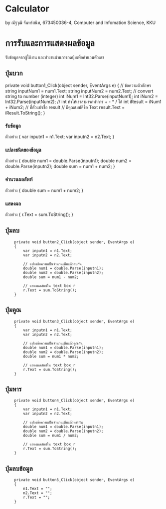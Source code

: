 # Calculator

by ณัฐวุฒิ จันทร์สนิท,
673450036-4,
Computer and Infomation Science, KKU

# การรับและการแสดงผลข้อมูล

รับข้อมูลจากผู้ใช้งาน และทำงานผ่านการกดปุ่มเพื่อคำนวนตัวเลข

## ปุ่มบวก

private void button1_Click(object sender, EventArgs e)
{
    // ข้อความตัวอักษร
    string inputNum1 = num1.Text;
    string inputNum2 = num2.Text;
    // convert string to number (integer)
    int iNum1 = Int32.Parse(inputNum1);
    int iNum2 = Int32.Parse(inputNum2);
    // int ทำให้เราสามารถทำการ + - * / ได้
    int iResult = iNum1 + iNum2;
    // ที่ตัวแปรชื่อ result
    // มีคุณสมบัติชื่อ Text
    result.Text = iResult.ToString();
}

### รับข้อมูล

ตัวอย่าง
{
 var inputn1 = n1.Text;
 var inputn2 = n2.Text;
}
### แปลงชนิดของข้อมูล

ตัวอย่าง
{
 double num1 = double.Parse(inputn1);
 double num2 = double.Parse(inputn2);
 double sum = num1 + num2;
}
### คำนวนผลลัพท์

ตัวอย่าง
{
 double sum = num1 + num2;
}
### แสดงผล

ตัวอย่าง
{
r.Text = sum.ToString();
}
## ปุ่มลบ
        private void button2_Click(object sender, EventArgs e)
        {
            var inputn1 = n1.Text;
            var inputn2 = n2.Text;

            // แปลงข้อความเป็นจำนวนเต็มแล้วลบกัน
            double num1 = double.Parse(inputn1);
            double num2 = double.Parse(inputn2);
            double sum = num1 - num2;

            // แสดงผลลัพธ์ใน text box r
            r.Text = sum.ToString();
        }
## ปุ่มคูณ
        private void button3_Click(object sender, EventArgs e)
        {
            var inputn1 = n1.Text;
            var inputn2 = n2.Text;

            // แปลงข้อความเป็นจำนวนเต็มแล้วคูณกัน
            double num1 = double.Parse(inputn1);
            double num2 = double.Parse(inputn2);
            double sum = num1 * num2;

            // แสดงผลลัพธ์ใน text box r
            r.Text = sum.ToString();
        }
## ปุ่มหาร
        private void button4_Click(object sender, EventArgs e)
        {
            var inputn1 = n1.Text;
            var inputn2 = n2.Text;

            // แปลงข้อความเป็นจำนวนเต็มแล้วหารกัน
            double num1 = double.Parse(inputn1);
            double num2 = double.Parse(inputn2);
            double sum = num1 / num2;

            // แสดงผลลัพธ์ใน text box r
            r.Text = sum.ToString();
        }
## ปุ่มลบข้อมูล
        private void button5_Click(object sender, EventArgs e)
        {
            n1.Text = "";
            n2.Text = "";
            r.Text = "";
        }
